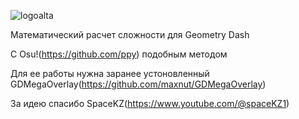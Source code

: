
![logoalta](https://github.com/ProstoMaksimRus59/ALTA/assets/102693495/637ddec2-eeed-457f-93bc-64de0a068ddf)


Математический расчет сложности для Geometry Dash

C Osu!(https://github.com/ppy) подобным методом

Для ее работы нужна заранее устоновленный GDMegaOverlay(https://github.com/maxnut/GDMegaOverlay)

За идею спасибо SpaceKZ(https://www.youtube.com/@spaceKZ1)
